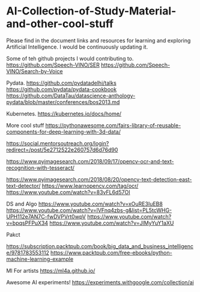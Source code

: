 # AI-Collection-of-Study-Material-and-other-cool-stuff

Please find in the document links and resources for learning and exploring Artificial Intelligence. 
I would be continuously updating it.

Some of teh github projects I would contributing to.
https://github.com/Speech-VINO/SER
https://github.com/Speech-VINO/Search-by-Voice

Pydata.
https://github.com/pydatadelhi/talks
https://github.com/pydata/pydata-cookbook
https://github.com/DataTau/datascience-anthology-pydata/blob/master/conferences/bos2013.md

Kubernetes.
https://kubernetes.io/docs/home/

More cool stuff
https://pythonawesome.com/fairs-library-of-reusable-components-for-deep-learning-with-3d-data/

https://social.mentorsoutreach.org/login?redirect=/post/5e2712522e260757d6d76d90

https://www.pyimagesearch.com/2018/09/17/opencv-ocr-and-text-recognition-with-tesseract/

https://www.pyimagesearch.com/2018/08/20/opencv-text-detection-east-text-detector/
https://www.learnopencv.com/tag/ocr/
https://www.youtube.com/watch?v=83vFL6d57OI


DS and Algo
https://www.youtube.com/watch?v=xOuRE3IuEB8
https://www.youtube.com/watch?v=lVFnq4zbs-g&list=PL5tcWHG-UPH112e7AN7C-fwDVPVrt0wpV
https://www.youtube.com/watch?v=bpqsPFPuX34
https://www.youtube.com/watch?v=JlMyYuY1aXU

Pakct

https://subscription.packtpub.com/book/big_data_and_business_intelligence/9781783553112
https://www.packtpub.com/free-ebooks/python-machine-learning-example

Ml For artists
https://ml4a.github.io/

Awesome AI experiments!
https://experiments.withgoogle.com/collection/ai

